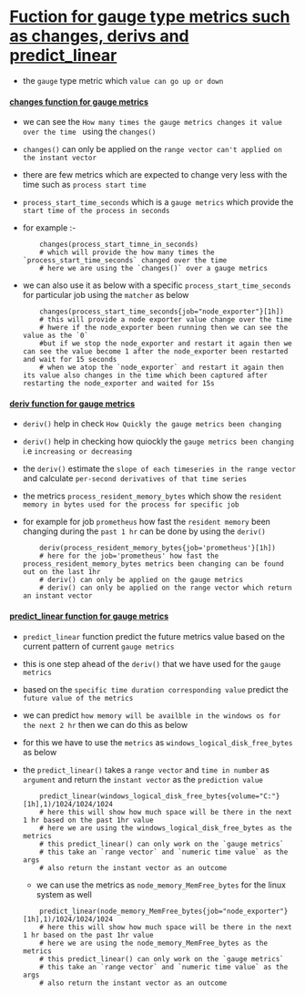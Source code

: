 # <ins> Fuction for gauge type metrics such as changes, derivs and predict_linear  </ins> #

- the `gauge` type metric which `value can go up or down `

#### <ins> changes function for gauge metrics </ins> ####

- we can see the `How many times the gauge metrics changes it value over the time ` using the `changes()`

- `changes()` can only be applied on the `range vector can't applied on the instant vector`

- there are few metrics which are expected to change very less with the time such as `process start time`

- `process_start_time_seconds` which is a `gauge metrics` which provide the `start time of the process in seconds`

- for example :-

    ```
        changes(process_start_timne_in_seconds)
        # which will provide the how many times the `process_start_time_seconds` changed over the time 
        # here we are using the `changes()` over a gauge metrics

    ```

- we can also use it as below with a specific `process_start_time_seconds` for particular job using the `matcher` as below 

    ```
        changes(process_start_time_seconds{job="node_exporter"}[1h])
        # this will provide a node exporter value change over the time 
        # hwere if the node_exporter been running then we can see the value as the `0`
        #but if we stop the node_exporter and restart it again then we can see the value become 1 after the node_exporter been restarted and wait for 15 seconds
        # when we atop the `node_exporter` and restart it again then its value also changes in the time which been captured after restarting the node_exporter and waited for 15s 

    ```

#### <ins> deriv function for gauge metrics </ins> ####

- `deriv()` help in check `How Quickly the gauge metrics been changing `

- `deriv()` help in checking how quiockly the `gauge metrics been changing ` i.e `increasing or decreasing`

- the `deriv()` estimate the `slope of each timeseries in the range vector ` and calculate `per-second derivatives of that time series `

- the metrics `process_resident_memory_bytes` which show the `resident memory in bytes used for the process for specific job`

- for example for job `prometheus` how fast the `resident memory` been changing during the `past 1 hr` can be done by using the `deriv()`

    ```
        deriv(process_resident_memory_bytes{job='prometheus'}[1h])
        # here for the job='prometheus' how fast the process_resident_memory_bytes metrics been changing can be found out on the last 1hr 
        # deriv() can only be applied on the gauge metrics 
        # deriv() can only be applied on the range vector which return an instant vector 

    ```


#### <ins> predict_linear function for gauge metrics </ins> ####

- `predict_linear` function predict the future metrics value based on the current pattern of current `gauge metrics`

- this is one step ahead of the `deriv()` that we have used for the `gauge metrics`

- based on the `specific time duration corresponding value` predict the `future value of the metrics `

- we can predict `how memory will be availble in the windows os for the next 2 hr` then we can do this as below 

- for this we have to use the `metrics` as `windows_logical_disk_free_bytes` as below 

- the `predict_linear()` takes a `range vector` and `time in number` as `argument` and return the `instant vector` as the `prediction value `



    ```
        predict_linear(windows_logical_disk_free_bytes{volume="C:"}[1h],1)/1024/1024/1024
        # here this will show how much space will be there in the next 1 hr based on the past 1hr value 
        # here we are using the windows_logical_disk_free_bytes as the metrics 
        # this predict_linear() can only work on the `gauge metrics`
        # this take an `range vector` and `numeric time value` as the args
        # also return the instant vector as an outcome

    ```
    - we can use the metrics as `node_memory_MemFree_bytes` for the linux system as well

    ```
        predict_linear(node_memory_MemFree_bytes{job="node_exporter"}[1h],1)/1024/1024/1024
        # here this will show how much space will be there in the next 1 hr based on the past 1hr value 
        # here we are using the node_memory_MemFree_bytes as the metrics 
        # this predict_linear() can only work on the `gauge metrics`
        # this take an `range vector` and `numeric time value` as the args
        # also return the instant vector as an outcome

    ```

